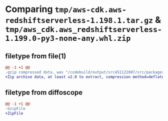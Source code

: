 # Comparing `tmp/aws-cdk.aws-redshiftserverless-1.198.1.tar.gz` & `tmp/aws_cdk.aws_redshiftserverless-1.199.0-py3-none-any.whl.zip`

## filetype from file(1)

```diff
@@ -1 +1 @@
-gzip compressed data, was "/codebuild/output/src451122087/src/packages/@aws-cdk/aws-redshiftserverless/dist/python/aws-cdk.aws-redshiftserverless-1.198.1.", last modified: Tue Mar 28 21:36:34 2023, max compression
+Zip archive data, at least v2.0 to extract, compression method=deflate
```

## filetype from diffoscope

```diff
@@ -1 +1 @@
-GzipFile
+ZipFile
```

